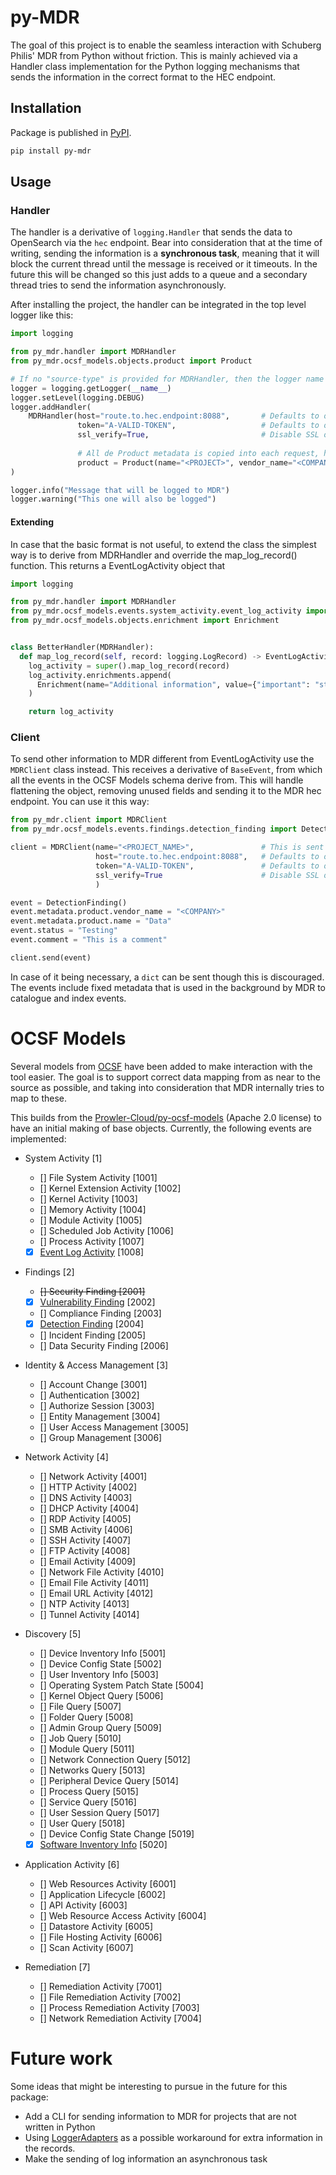 # py-MDR

The goal of this project is to enable the seamless interaction with Schuberg Philis' MDR from Python without
friction. This is mainly achieved via a Handler class implementation for the Python logging mechanisms that
sends the information in the correct format to the HEC endpoint.

## Installation

Package is published in [PyPI](https://pypi.org/project/py-mdr/). 

```sh
pip install py-mdr
```

## Usage

### Handler
The handler is a derivative of `logging.Handler` that sends the data to OpenSearch via the `hec` endpoint. Bear into consideration
that at the time of writing, sending the information is a **synchronous task**, meaning that it will block the current
thread until the message is received or it timeouts. In the future this will be changed so this just adds to a queue
and a secondary thread tries to send the information asynchronously. 

After installing the project, the handler can be integrated in the top level logger like this:

```python
import logging

from py_mdr.handler import MDRHandler
from py_mdr.ocsf_models.objects.product import Product

# If no "source-type" is provided for MDRHandler, then the logger name is used
logger = logging.getLogger(__name__)
logger.setLevel(logging.DEBUG)
logger.addHandler(
    MDRHandler(host="route.to.hec.endpoint:8088",       # Defaults to os.getenv("MDR_HOST")
               token="A-VALID-TOKEN",                   # Defaults to os.getenv("MDR_TOKEN")
               ssl_verify=True,                         # Disable SSL on acceptance if necessary
               
               # All de Product metadata is copied into each request, helpful for manipulating in vector aggregator
               product = Product(name="<PROJECT>", vendor_name="<COMPANY>.<TEAM>"))
)

logger.info("Message that will be logged to MDR")
logger.warning("This one will also be logged")
```

#### Extending

In case that the basic format is not useful, to extend the class the simplest way is to derive from MDRHandler
and override the map_log_record() function. This returns a EventLogActivity object that

```python
import logging

from py_mdr.handler import MDRHandler
from py_mdr.ocsf_models.events.system_activity.event_log_activity import EventLogActivity
from py_mdr.ocsf_models.objects.enrichment import Enrichment


class BetterHandler(MDRHandler):
  def map_log_record(self, record: logging.LogRecord) -> EventLogActivity:
    log_activity = super().map_log_record(record)
    log_activity.enrichments.append(
      Enrichment(name="Additional information", value={"important": "stuff"})
    )

    return log_activity
```

### Client

To send other information to MDR different from EventLogActivity use the `MDRClient` class instead. This receives a 
derivative of `BaseEvent`, from which all the events in the OCSF Models schema derive from. This will handle flattening
the object, removing unused fields and sending it to the MDR hec endpoint. You can use it this way:

```python 
from py_mdr.client import MDRClient
from py_mdr.ocsf_models.events.findings.detection_finding import DetectionFinding

client = MDRClient(name="<PROJECT_NAME>",               # This is sent as splunk_sourcetype as "pymdr::<PROJECT_NAME>"
                   host="route.to.hec.endpoint:8088",   # Defaults to os.getenv("MDR_HOST")
                   token="A-VALID-TOKEN",               # Defaults to os.getenv("MDR_TOKEN")
                   ssl_verify=True                      # Disable SSL on acceptance if necessary
                   )

event = DetectionFinding()
event.metadata.product.vendor_name = "<COMPANY>"
event.metadata.product.name = "Data"
event.status = "Testing"
event.comment = "This is a comment"

client.send(event)
```

In case of it being necessary, a `dict` can be sent though this is discouraged. The events include fixed metadata that
is used in the background by MDR to catalogue and index events.

# OCSF Models

Several models from [OCSF](https://schema.ocsf.io/1.3.0/categories) have been added to make interaction with the tool
easier. The goal is to support correct data mapping from as near to the source as possible, and taking into
consideration
that MDR internally tries to map to these.

This builds from the [Prowler-Cloud/py-ocsf-models](https://github.com/prowler-cloud/py-ocsf-models) (Apache 2.0
license)
to have an initial making of base objects. Currently, the following events are implemented:

* System Activity [1]
    * [] File System Activity [1001]
    * [] Kernel Extension Activity [1002]
    * [] Kernel Activity [1003]
    * [] Memory Activity [1004]
    * [] Module Activity [1005]
    * [] Scheduled Job Activity [1006]
    * [] Process Activity [1007]
    * [x] [Event Log Activity](py_mdr/ocsf_models/events/system_activity/event_log_activity.py) [1008]

* Findings [2]
    * ~~[] Security Finding [2001]~~
    * [x] [Vulnerability Finding](py_mdr/ocsf_models/events/findings/vulnerability_finding.py) [2002]
    * [] Compliance Finding [2003]
    * [x] [Detection Finding](py_mdr/ocsf_models/events/findings/detection_finding.py) [2004]
    * [] Incident Finding [2005]
    * [] Data Security Finding [2006]

* Identity & Access Management [3]
    * [] Account Change [3001]
    * [] Authentication [3002]
    * [] Authorize Session [3003]
    * [] Entity Management [3004]
    * [] User Access Management [3005]
    * [] Group Management [3006]

* Network Activity [4]
    * [] Network Activity [4001]
    * [] HTTP Activity [4002]
    * [] DNS Activity [4003]
    * [] DHCP Activity [4004]
    * [] RDP Activity [4005]
    * [] SMB Activity [4006]
    * [] SSH Activity [4007]
    * [] FTP Activity [4008]
    * [] Email Activity [4009]
    * [] Network File Activity [4010]
    * [] Email File Activity [4011]
    * [] Email URL Activity [4012]
    * [] NTP Activity [4013]
    * [] Tunnel Activity [4014]

* Discovery [5]
    * [] Device Inventory Info [5001]
    * [] Device Config State [5002]
    * [] User Inventory Info [5003]
    * [] Operating System Patch State [5004]
    * [] Kernel Object Query [5006]
    * [] File Query [5007]
    * [] Folder Query [5008]
    * [] Admin Group Query [5009]
    * [] Job Query [5010]
    * [] Module Query [5011]
    * [] Network Connection Query [5012]
    * [] Networks Query [5013]
    * [] Peripheral Device Query [5014]
    * [] Process Query [5015]
    * [] Service Query [5016]
    * [] User Session Query [5017]
    * [] User Query [5018]
    * [] Device Config State Change [5019]
    * [x] [Software Inventory Info](py_mdr/ocsf_models/events/discovery/software_inventory.py) [5020]

* Application Activity [6]
    * [] Web Resources Activity [6001]
    * [] Application Lifecycle [6002]
    * [] API Activity [6003]
    * [] Web Resource Access Activity [6004]
    * [] Datastore Activity [6005]
    * [] File Hosting Activity [6006]
    * [] Scan Activity [6007]

* Remediation [7]
    * [] Remediation Activity [7001]
    * [] File Remediation Activity [7002]
    * [] Process Remediation Activity [7003]
    * [] Network Remediation Activity [7004]

# Future work

Some ideas that might be interesting to pursue in the future for this package:

* Add a CLI for sending information to MDR for projects that are not written in Python
* Using [LoggerAdapters](https://docs.python.org/3/howto/logging-cookbook.html#adding-contextual-information-to-your-logging-output) as a possible workaround for extra information in the records.
* Make the sending of log information an asynchronous task 